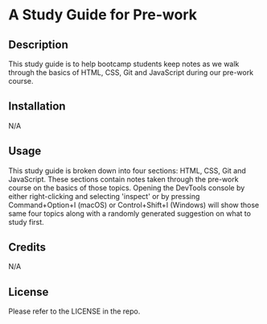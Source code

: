 # A Study Guide for Pre-work

## Description

This study guide is to help bootcamp students keep notes as we walk through the basics of HTML, CSS, Git and JavaScript during our pre-work course. 

## Installation

N/A

## Usage

This study guide is broken down into four sections: HTML, CSS, Git and JavaScript. These sections contain notes taken through the pre-work course on the basics of those topics. Opening the DevTools console by either right-clicking and selecting 'inspect' or by pressing Command+Option+I (macOS) or Control+Shift+I (Windows) will show those same four topics along with a randomly generated suggestion on what to study first.

## Credits

N/A 

## License

Please refer to the LICENSE in the repo.
